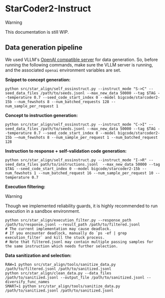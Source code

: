 # StarCoder2-Instruct 

> [!WARNING]
> This documentation is still WIP.

## Data generation pipeline

We used VLLM's [OpenAI compatible server](https://docs.vllm.ai/en/latest/serving/openai_compatible_server.html) for data generation. So, before running the following commands, make sure the VLLM server is running, and the associated `openai` environment variables are set.

**Snippet to concept generation:**

```shell
python src/star_align/self_ossinstruct.py --instruct_mode "S->C" --seed_data_files /path/to/seeds.jsonl --max_new_data 50000 --tag $TAG --temperature 0.7 --seed_code_start_index 0 --model bigcode/starcoder2-15b --num_fewshots 8 --num_batched_requests 128 --num_sample_per_request 1
```

**Concept to instruction generation:**

```shell
python src/star_align/self_ossinstruct.py --instruct_mode "C->I" --seed_data_files /path/to/seeds.jsonl --max_new_data 50000 --tag $TAG --temperature 0.7 --seed_code_start_index 0 --model bigcode/starcoder2-15b -–num_fewshots 8 --num_sample_per_request 1 --num_batched_request 128
```

**Instruction to response + self-validation code generation:**

```shell
python src/star_align/self_ossinstruct.py --instruct_mode "I->R" --seed_data_files path/to/instructions.jsonl  --max_new_data 50000 --tag $TAG --seed_code_start_index 0 --model bigcode/starcoder2-15b --num_fewshots 1 --num_batched_request 16 --num_sample_per_request 10 --temperature 0.7
```

**Execution filtering:**

> [!WARNING]
> Though we implemented reliability guards, it is highly recommended to run execution in a sandbox environment.

```shell
python src/star_align/execution_filter.py --response_path /path/to/response.jsonl --result_path /path/to/filtered.jsonl
# The current implementation may cause deadlock.
# If you encounter deadlock, manually do `ps -ef | grep execution_filter` and kill the stuck process.
# Note that filtered.jsonl may contain multiple passing samples for the same instruction which needs further selection.
```

**Data sanitization and selection:**

```shell
RAW=1 python src/star_align/tools/sanitize_data.py /path/to/filtered.jsonl /path/to/sanitized.jsonl
python src/star_align/clean_data.py --data_files /path/to/sanitized.jsonl --output_file /path/to/sanitized.jsonl --diversify_func_names
SMART=1 python src/star_align/tools/sanitize_data.py /path/to/sanitized.jsonl /path/to/sanitized.jsonl
```
